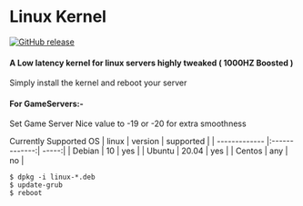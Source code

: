 # Linux Kernel

[![GitHub release](https://img.shields.io/badge/release-5.13.0-blue)](https://GitHub.com/SanjaySRocks/LinuxKernel/releases/)

#### A Low latency kernel for linux servers highly tweaked ( 1000HZ Boosted )

Simply install the kernel and reboot your server


#### For GameServers:-

Set Game Server Nice value to -19 or -20 for extra smoothness

Currently Supported OS
| linux        | version           | supported  |
| ------------- |:-------------:| -----:|
| Debian      | 10 | yes |
| Ubuntu      | 20.04      |   yes |
| Centos | any      |    no |


```
$ dpkg -i linux-*.deb
$ update-grub
$ reboot
```
